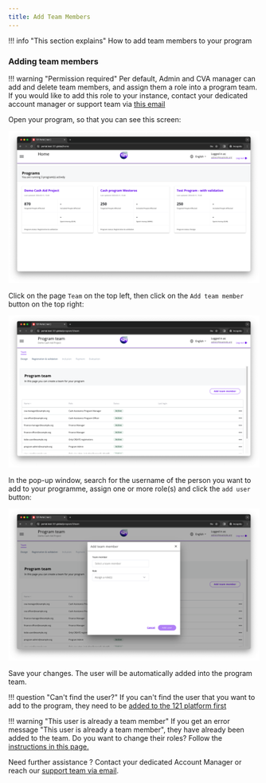 ```yaml
---
title: Add Team Members
---
```


!!! info "This section explains"
    How to add team members to your program

### Adding team members


!!! warning "Permission required"
    Per default, Admin and CVA manager can add and delete team members, and assign them a role into a program team. If you would like to add this role to your instance, contact your dedicated account manager or support team via <a href="mailto:support@121.global">this email</a>


Open your program, so that you can see this screen:

![Registration phase](../assets/img/ProgramOverview.png)

Click on the page `Team` on the top left, then click on the `Add team member` button on the top right:

![Program Team](../assets/img/ProgramTeam.png)

In the pop-up window, search for the username of the person you want to add to your programme, assign one or more role(s) and click the `add user` button:

![Add Team Member](../assets/img/AddTeamMember.png)

Save your changes. The user will be automatically added into the program team.

!!! question "Can't find the user?"
    If you can't find the user that you want to add to the program, they need to be <a href="../add-users">added to the 121 platform first</a>

!!! warning "This user is already a team member"
    If you get an error message "This user is already a team member", they have already been added to the team. Do you want to change their roles? Follow the <a href="../remove-team-members-program">instructions in this page.</a>


Need further assistance ? Contact your dedicated Account Manager or reach our <a href="mailto:support@121.global">support team via email</a>.